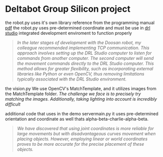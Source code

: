 # Deltabot Group Silicon project

the robot.py uses it's own library reference from the programming manual [pdf](https://manual.doosanrobotics.com/help/programming/latest/publish/en_us/programming-manual-v2-10-3-54692282.html)
the robot.py uses pre-determined coordinate and must be use in [drl studio](https://www.homberger-robotica.com/prodotti/homberger-hub/drl-studio/) integrated development enviroment to function properly 



> _In the later stages of development with the Doosan robot, my colleague recommended implementing TCP communication. This approach involves setting up the DRL Studio computer to listen for commands from another computer. The second computer will send the movement commands directly to the DRL Studio computer. This method allows for greater flexibility, such as incorporating external libraries like Python or even OpenCV, thus removing limitations typically associated with the DRL Studio environment._




the vision.py
We use OpenCV's MatchTemplate, and it utilizes images from the MatchTemplate folder. _The challenge we face is to precisely try matching the images. Additionally, taking lighting into account is incredibly difficult_

additional code that uses in the demo 
servermain.py it uses pre-determined orientation and coordinate as well thats alpha-beta-charlie-alpha-beta.

> _We have discovered that using joint coordinates is more reliable for large movements but with disadvantageous curves movement when placing objects. However, employing linear or world coordinates proves to be more accurate for the precise placement of these objects._
